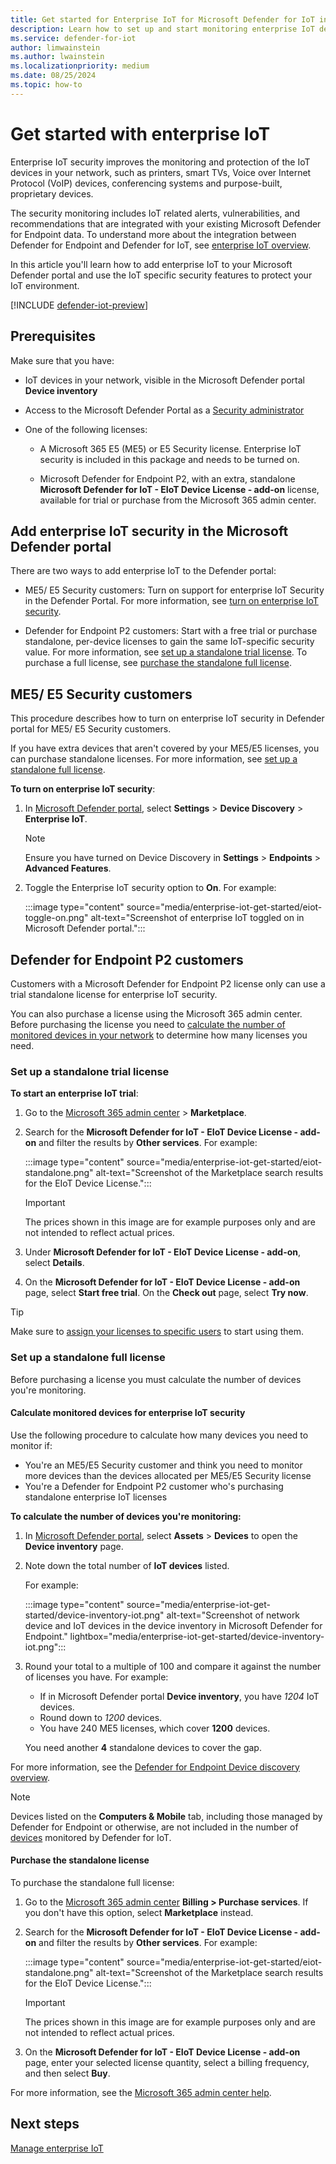 ```yaml
---
title: Get started for Enterprise IoT for Microsoft Defender for IoT in the Defender portal
description: Learn how to set up and start monitoring enterprise IoT devices using Microsoft Defender for IoT in the Microsoft Defender portal.
ms.service: defender-for-iot
author: limwainstein
ms.author: lwainstein
ms.localizationpriority: medium
ms.date: 08/25/2024
ms.topic: how-to
---
```


# Get started with enterprise IoT

Enterprise IoT security improves the monitoring and protection of the IoT devices in your network, such as printers, smart TVs, Voice over Internet Protocol (VoIP) devices, conferencing systems and purpose-built, proprietary devices.

The security monitoring includes IoT related alerts, vulnerabilities, and recommendations that are integrated with your existing Microsoft Defender for Endpoint data. To understand more about the integration between Defender for Endpoint and Defender for IoT, see [enterprise IoT overview](enterprise-iot.md).

In this article you'll learn how to add enterprise IoT to your Microsoft Defender portal and use the IoT specific security features to protect your IoT environment.

[!INCLUDE [defender-iot-preview](../includes//defender-for-iot-defender-public-preview.md)]

## Prerequisites

Make sure that you have:

- IoT devices in your network, visible in the Microsoft Defender portal **Device inventory**

- Access to the Microsoft Defender Portal as a [Security administrator](/entra/identity/role-based-access-control/permissions-reference#security-administrator)

- One of the following licenses:

    - A Microsoft 365 E5 (ME5) or E5 Security license. Enterprise IoT security is included in this package and needs to be turned on.

    - Microsoft Defender for Endpoint P2, with an extra, standalone **Microsoft Defender for IoT - EIoT Device License - add-on** license, available for trial or purchase from the Microsoft 365 admin center.

## Add enterprise IoT security in the Microsoft Defender portal

There are two ways to add enterprise IoT to the Defender portal:

- ME5/ E5 Security customers: Turn on support for enterprise IoT Security in the Defender Portal. For more information, see [turn on enterprise IoT security](#me5-e5-security-customers).

- Defender for Endpoint P2 customers: Start with a free trial or purchase standalone, per-device licenses to gain the same IoT-specific security value. For more information, see [set up a standalone trial license](#set-up-a-standalone-trial-license). To purchase a full license, see [purchase the standalone full license](#set-up-a-standalone-full-license).

## ME5/ E5 Security customers

This procedure describes how to turn on enterprise IoT security in Defender portal for ME5/ E5 Security customers.

If you have extra devices that aren't covered by your ME5/E5 licenses, you can purchase standalone licenses. For more information, see [set up a standalone full license](#set-up-a-standalone-full-license).

**To turn on enterprise IoT security**:

1. In [Microsoft Defender portal](https://security.microsoft.com/), select **Settings** > **Device Discovery** > **Enterprise IoT**.

    > [!NOTE]
    >
    > Ensure you have turned on Device Discovery in **Settings** > **Endpoints** > **Advanced Features**.

1. Toggle the Enterprise IoT security option to **On**. For example:

    :::image type="content" source="media/enterprise-iot-get-started/eiot-toggle-on.png" alt-text="Screenshot of enterprise IoT toggled on in Microsoft Defender portal.":::

## Defender for Endpoint P2 customers

Customers with a Microsoft Defender for Endpoint P2 license only can use a trial standalone license for enterprise IoT security.

You can also purchase a license using the Microsoft 365 admin center. Before purchasing the license you need to [calculate the number of monitored devices in your network](#calculate-monitored-devices-for-enterprise-iot-security) to determine how many licenses you need.

### Set up a standalone trial license

**To start an enterprise IoT trial**:

1. Go to the [Microsoft 365 admin center](https://portal.office.com/AdminPortal/Home#/catalog) > **Marketplace**.

1. Search for the **Microsoft Defender for IoT - EIoT Device License - add-on** and filter the results by **Other services**. For example:

    :::image type="content" source="media/enterprise-iot-get-started/eiot-standalone.png" alt-text="Screenshot of the Marketplace search results for the EIoT Device License.":::

    > [!IMPORTANT]
    >
    > The prices shown in this image are for example purposes only and are not intended to reflect actual prices.

1. Under **Microsoft Defender for IoT - EIoT Device License - add-on**, select **Details**.

1. On the **Microsoft Defender for IoT - EIoT Device License - add-on** page, select **Start free trial**. On the **Check out** page, select **Try now**.

> [!TIP]
> Make sure to [assign your licenses to specific users](/microsoft-365/admin/manage/assign-licenses-to-users) to start using them.

### Set up a standalone full license

Before purchasing a license you must calculate the number of devices you're monitoring.

#### Calculate monitored devices for enterprise IoT security

Use the following procedure to calculate how many devices you need to monitor if:

- You're an ME5/E5 Security customer and think you need to monitor more devices than the devices allocated per ME5/E5 Security license
- You're a Defender for Endpoint P2 customer who's purchasing standalone enterprise IoT licenses

**To calculate the number of devices you're monitoring:**

1. In [Microsoft Defender portal](https://security.microsoft.com/), select **Assets** > **Devices** to open the **Device inventory** page.

1. Note down the total number of **IoT devices** listed.

    For example:

    :::image type="content" source="media/enterprise-iot-get-started/device-inventory-iot.png" alt-text="Screenshot of network device and IoT devices in the device inventory in Microsoft Defender for Endpoint." lightbox="media/enterprise-iot-get-started/device-inventory-iot.png":::

1. Round your total to a multiple of 100 and compare it against the number of licenses you have. For example:

    - If in Microsoft Defender portal **Device inventory**, you have *1204* IoT devices.
    - Round down to *1200* devices.
    - You have 240 ME5 licenses, which cover **1200** devices.

    You need another **4** standalone devices to cover the gap.

For more information, see the [Defender for Endpoint Device discovery overview](/microsoft-365/security/defender-endpoint/device-discovery).

> [!NOTE]
> Devices listed on the **Computers & Mobile** tab, including those managed by Defender for Endpoint or otherwise, are not included in the number of [devices](device-discovery.md#identified-unique-devices) monitored by Defender for IoT.

#### Purchase the standalone license

To purchase the standalone full license:

1. Go to the [Microsoft 365 admin center](https://portal.office.com/AdminPortal/Home#/catalog) **Billing > Purchase services**. If you don't have this option, select **Marketplace** instead.

1. Search for the **Microsoft Defender for IoT - EIoT Device License - add-on** and filter the results by **Other services**. For example:

    :::image type="content" source="media/enterprise-iot-get-started/eiot-standalone.png" alt-text="Screenshot of the Marketplace search results for the EIoT Device License.":::

    > [!IMPORTANT]
    > The prices shown in this image are for example purposes only and are not intended to reflect actual prices.

1. On the **Microsoft Defender for IoT - EIoT Device License - add-on** page, enter your selected license quantity, select a billing frequency, and then select **Buy**.

For more information, see the [Microsoft 365 admin center help](/microsoft-365/admin/).

## Next steps

[Manage enterprise IoT](enterprise-iot-manage.md)
